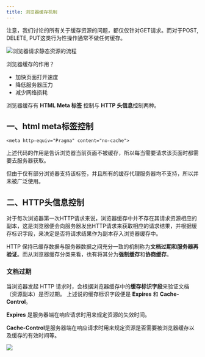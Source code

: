 ```yaml
---
title: 浏览器缓存机制
---
```


注意，我们讨论的所有关于缓存资源的问题，都仅仅针对GET请求。而对于POST, DELETE, PUT这类行为性操作通常不做任何缓存。

![浏览器请求静态资源的流程](https://user-gold-cdn.xitu.io/2017/9/25/c91480c8103aaa39fe7d000cc8f3aa59?imageView2/0/w/1280/h/960/format/webp/ignore-error/1)


浏览器缓存的作用？
 * 加快页面打开速度
 * 降低服务器压力
 * 减少网络损耗


浏览器缓存有 **HTML Meta 标签** 控制与 **HTTP 头信息**控制两种。

## 一、html meta标签控制
```html?linenums
<meta http-equiv="Pragma" content="no-cache">
```

上述代码的作用是告诉浏览器当前页面不被缓存，所以每当需要请求该页面时都需要去服务器获取。

但由于仅有部分浏览器支持该标签，并且所有的缓存代理服务器均不支持，所以并未被广泛使用。

## 二、HTTP头信息控制

对于每次浏览器第一次HTTP请求来说，浏览器缓存中并不存在其请求资源相应的副本，这是浏览器便会向服务器发出HTTP请求来获取相应的请求结果，并根据缓存标识字段，来决定是否将请求结果作为副本存入浏览器缓存中。

HTTP 保持已缓存数据与服务器数据之间充分一致的机制称为**文档过期和服务器再验证**。而从浏览器缓存分类来看，也有将其分为**强制缓存**和**协商缓存**。

### 文档过期
当浏览器发起 HTTP 请求时，会根据浏览器缓存中的**缓存标识字段**来验证文档（资源副本）是否过期。
上述说的缓存标识字段便是 **Expires** 和 **Cache-Control**。

**Expires** 是服务器端在响应请求时用来规定资源的失效时间。

**Cache-Control**是服务器端在响应请求时用来规定资源是否需要被浏览器缓存以及缓存的有效时间等。

![](https://user-gold-cdn.xitu.io/2018/7/1/16454a13e8ae3a2c?imageView2/0/w/1280/h/960/format/webp/ignore-error/1)